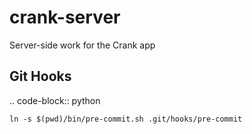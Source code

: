# crank-server
Server-side work for the Crank app

Git Hooks
---------

.. code-block:: python

    ln -s $(pwd)/bin/pre-commit.sh .git/hooks/pre-commit
